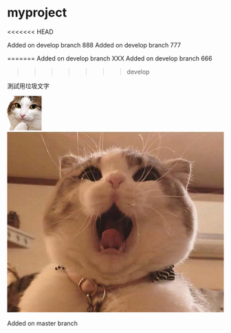 # myproject

<<<<<<< HEAD

Added on develop branch 888
Added on develop branch 777

=======
Added on develop branch XXX
Added on develop branch 666
>>>>>>> develop

測試用垃圾文字<P>
![Cat](./NEKO/123.gif)
![cat](./NEKO/O口O.jpg)

Added on master branch
 